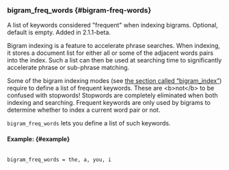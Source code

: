 ### bigram_freq_words {#bigram-freq-words}

A list of keywords considered &quot;frequent&quot; when indexing bigrams. Optional, default is empty. Added in 2.1.1-beta.

Bigram indexing is a feature to accelerate phrase searches. When indexing, it stores a document list for either all or some of the adjacent words pairs into the index. Such a list can then be used at searching time to significantly accelerate phrase or sub-phrase matching.

Some of the bigram indexing modes (see [the section called “bigram_index”](bigramindex.md)) require to define a list of frequent keywords. These are &lt;b&gt;not&lt;/b&gt; to be confused with stopwords! Stopwords are completely eliminated when both indexing and searching. Frequent keywords are only used by bigrams to determine whether to index a current word pair or not.

`bigram_freq_words` lets you define a list of such keywords.

#### Example: {#example}

```

bigram_freq_words = the, a, you, i

```
